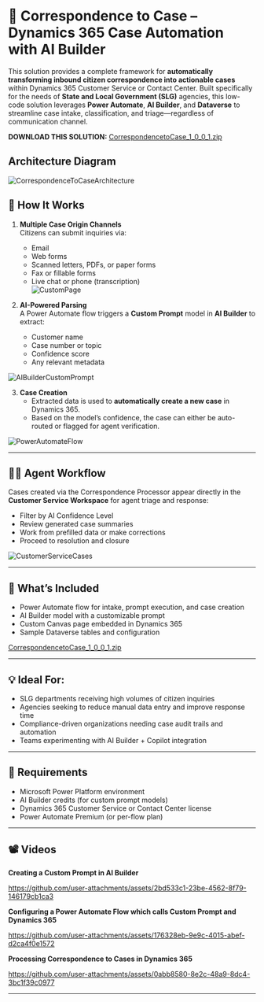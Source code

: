 # 📨 Correspondence to Case – Dynamics 365 Case Automation with AI Builder

This solution provides a complete framework for **automatically transforming inbound citizen correspondence into actionable cases** within Dynamics 365 Customer Service or Contact Center. Built specifically for the needs of **State and Local Government (SLG)** agencies, this low-code solution leverages **Power Automate**, **AI Builder**, and **Dataverse** to streamline case intake, classification, and triage—regardless of communication channel.

**DOWNLOAD THIS SOLUTION:** [CorrespondencetoCase_1_0_0_1.zip](https://github.com/user-attachments/files/20110219/CorrespondencetoCase_1_0_0_1.zip)

## Architecture Diagram

![CorrespondenceToCaseArchitecture](https://github.com/user-attachments/assets/0c091ee0-6466-4308-bdcd-fd9cdcb1a49c)



## 🧠 How It Works

1. **Multiple Case Origin Channels**  
   Citizens can submit inquiries via:
   - Email  
   - Web forms  
   - Scanned letters, PDFs, or paper forms  
   - Fax or fillable forms  
   - Live chat or phone (transcription)  
![CustomPage](https://github.com/user-attachments/assets/cd35decf-c61e-497d-bea3-4afc407663c1)

2. **AI-Powered Parsing**  
   A Power Automate flow triggers a **Custom Prompt** model in **AI Builder** to extract:
   - Customer name  
   - Case number or topic  
   - Confidence score  
   - Any relevant metadata
     
![AIBuilderCustomPrompt](https://github.com/user-attachments/assets/05bfde10-b3ba-41e3-b2d8-b81440cede82)

3. **Case Creation**  
   - Extracted data is used to **automatically create a new case** in Dynamics 365.
   - Based on the model’s confidence, the case can either be auto-routed or flagged for agent verification.

![PowerAutomateFlow](https://github.com/user-attachments/assets/bdb19019-7d16-4451-b395-3a59c2faf63f)

---

## 🧑‍💼 Agent Workflow

Cases created via the Correspondence Processor appear directly in the **Customer Service Workspace** for agent triage and response:

- Filter by AI Confidence Level  
- Review generated case summaries  
- Work from prefilled data or make corrections  
- Proceed to resolution and closure

![CustomerServiceCases](https://github.com/user-attachments/assets/550fd824-9e46-4437-a9e9-09ad7e40eb0e)

---

## 🔧 What’s Included

- Power Automate flow for intake, prompt execution, and case creation  
- AI Builder model with a customizable prompt  
- Custom Canvas page embedded in Dynamics 365  
- Sample Dataverse tables and configuration  

[CorrespondencetoCase_1_0_0_1.zip](https://github.com/user-attachments/files/20110219/CorrespondencetoCase_1_0_0_1.zip)

---

## 💡 Ideal For:

- SLG departments receiving high volumes of citizen inquiries  
- Agencies seeking to reduce manual data entry and improve response time  
- Compliance-driven organizations needing case audit trails and automation  
- Teams experimenting with AI Builder + Copilot integration

---

## 📌 Requirements

- Microsoft Power Platform environment  
- AI Builder credits (for custom prompt models)  
- Dynamics 365 Customer Service or Contact Center license  
- Power Automate Premium (or per-flow plan)

---

## 📽️ Videos

**Creating a Custom Prompt in AI Builder** 


https://github.com/user-attachments/assets/2bd533c1-23be-4562-8f79-146179cb1ca3


**Configuring a Power Automate Flow which calls Custom Prompt and Dynamics 365** 


https://github.com/user-attachments/assets/176328eb-9e9c-4015-abef-d2ca4f0e1572


**Processing Correspondence to Cases in Dynamics 365** 


https://github.com/user-attachments/assets/0abb8580-8e2c-48a9-8dc4-3bc1f39c0977


---


